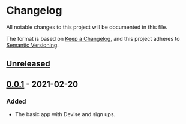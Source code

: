 # Changelog
All notable changes to this project will be documented in this file.

The format is based on [Keep a Changelog](https://keepachangelog.com/en/1.0.0/),
and this project adheres to [Semantic Versioning](https://semver.org/spec/v2.0.0.html).

## [Unreleased]

## [0.0.1] - 2021-02-20
### Added
- The basic app with Devise and sign ups.

[Unreleased]: https://github.com/themintfarm/forecast/compare/v0.0.1...HEAD
[0.0.1]: https://github.com/themintfarm/forecast/releases/tag/v0.0.1
